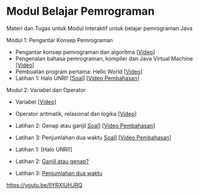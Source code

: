 # Modul Belajar Pemrograman
Materi dan Tugas untuk Modul Interaktif untuk belajar pemrograman Java

Modul 1: Pengantar Konsep Pemrograman
- Pengantar konsep pemrograman dan algoritma [[Video](https://www.youtube.com/watch?v=GpYSoHiEe5A)]
- Pengenalan bahasa pemrograman, kompiler dan Java Virtual Machine [[Video](https://www.youtube.com/watch?v=leCWaMySuRQ)]
- Pembuatan program pertama: Hello World [[Video](https://youtu.be/lIYRXlUHJRQ)]
- Latihan 1: Halo UNRI! [[Soal](https://github.com/Jurusan-Ilmu-Komputer-Universitas-Riau/Konsep_Pemrograman/tree/main/latihan/latihan1)] [[Video Pembahasan](https://youtu.be/LIZ-G7iIyFI)]

Modul 2: Variabel dan Operator
- Variabel [[Video](https://youtu.be/zG_0OV9TTnE)]
- Operator aritmatik, relasional dan logika [[Video](https://www.youtube.com/watch?v=GpYSoHiEe5A)]
- Latihan 2: Genap atau ganjil [Soal](https://github.com/Jurusan-Ilmu-Komputer-Universitas-Riau/Konsep_Pemrograman/tree/main/latihan/latihan2)] [[Video Pembahasan]()]
- Latihan 3: Penjumlahan dua waktu [Soal](https://github.com/Jurusan-Ilmu-Komputer-Universitas-Riau/Konsep_Pemrograman/tree/main/latihan/latihan3)] [[Video Pembahasan]()]




- Latihan 1: [Halo UNRI!]
- Latihan 2: [Ganjil atau genap?](https://github.com/Jurusan-Ilmu-Komputer-Universitas-Riau/Konsep_Pemrograman/tree/main/latihan/latihan2)
- Latihan 3: [Penjumlahan dua waktu](https://github.com/Jurusan-Ilmu-Komputer-Universitas-Riau/Konsep_Pemrograman/tree/main/latihan/latihan3)


https://youtu.be/lIYRXlUHJRQ
